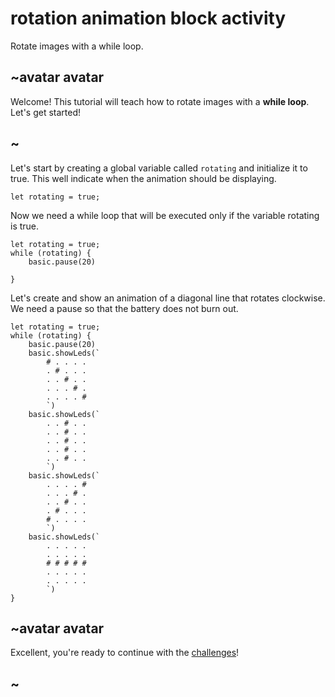 # rotation animation block activity

Rotate images with a while loop. 

## ~avatar avatar

Welcome! This tutorial will teach how to rotate images with a **while loop**. Let's get started!

## ~

Let's start by creating a global variable called `rotating` and initialize it to true. This well indicate when the animation should be displaying.

```blocks
let rotating = true;
```

Now we need a while loop that will be executed only if the variable rotating is true.

```blocks
let rotating = true;
while (rotating) {
    basic.pause(20)
    
}
```

Let's create and show an animation of a diagonal line that rotates clockwise. We need a pause so that the battery does not burn out.

```blocks
let rotating = true;
while (rotating) {
    basic.pause(20)
    basic.showLeds(`
        # . . . .
        . # . . .
        . . # . .
        . . . # .
        . . . . #
        `)
    basic.showLeds(`
        . . # . .
        . . # . .
        . . # . .
        . . # . .
        . . # . .
        `)
    basic.showLeds(`
        . . . . #
        . . . # .
        . . # . .
        . # . . .
        # . . . .
        `)
    basic.showLeds(`
        . . . . .
        . . . . .
        # # # # #
        . . . . .
        . . . . .
        `)
}
```

## ~avatar avatar

Excellent, you're ready to continue with the [challenges](/lessons/rotation-animation/challenges)!

## ~

